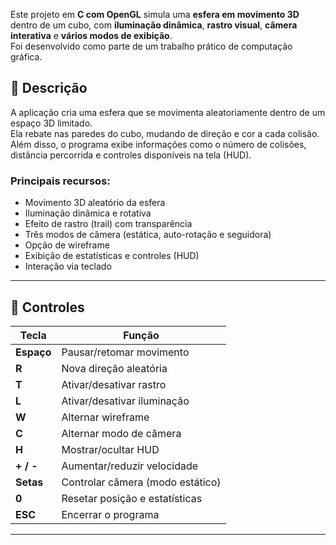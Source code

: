 Este projeto em **C com OpenGL** simula uma **esfera em movimento 3D** dentro de um cubo, com **iluminação dinâmica**, **rastro visual**, **câmera interativa** e **vários modos de exibição**.  
Foi desenvolvido como parte de um trabalho prático de computação gráfica.

## 🧠 Descrição

A aplicação cria uma esfera que se movimenta aleatoriamente dentro de um espaço 3D limitado.  
Ela rebate nas paredes do cubo, mudando de direção e cor a cada colisão.  
Além disso, o programa exibe informações como o número de colisões, distância percorrida e controles disponíveis na tela (HUD).

### Principais recursos:
- Movimento 3D aleatório da esfera  
- Iluminação dinâmica e rotativa  
- Efeito de rastro (trail) com transparência  
- Três modos de câmera (estática, auto-rotação e seguidora)  
- Opção de wireframe  
- Exibição de estatísticas e controles (HUD)  
- Interação via teclado

---

## 🧩 Controles

| Tecla | Função |
|-------|--------|
| **Espaço** | Pausar/retomar movimento |
| **R** | Nova direção aleatória |
| **T** | Ativar/desativar rastro |
| **L** | Ativar/desativar iluminação |
| **W** | Alternar wireframe |
| **C** | Alternar modo de câmera |
| **H** | Mostrar/ocultar HUD |
| **+ / -** | Aumentar/reduzir velocidade |
| **Setas** | Controlar câmera (modo estático) |
| **0** | Resetar posição e estatísticas |
| **ESC** | Encerrar o programa |

---
